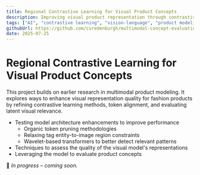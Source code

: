 ```yaml
---
title: Regional Contrastive Learning for Visual Product Concepts
description: Improving visual product representation through contrastive learning with regional grounding.
tags: ["AI", "contrastive learning", "vision-language", "product modeling", "representation learning"]
githubUrl: https://github.com/cvredenburgh/multimodal-concept-evaluation
date: 2025-07-25
---
```


# Regional Contrastive Learning for Visual Product Concepts

This project builds on earlier research in multimodal product modeling. It explores ways to enhance visual representation quality for fashion products by refining contrastive learning methods, token alignment, and evaluating latent visual relevance.

- Testing model architecture enhancements to improve performance
  - Organic token pruning methodologies
  - Relaxing tag entity-to-image region constraints
  - Wavelet-based transformers to better detect relevant patterns
- Techniques to assess the quality of the visual model's representations
- Leveraging the model to evaluate product concepts

🚧 *In progress – coming soon.*